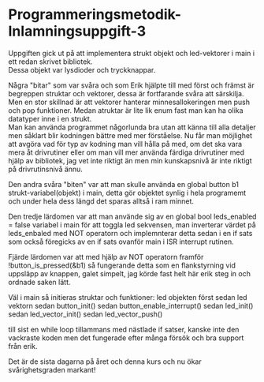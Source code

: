 # Programmeringsmetodik-Inlamningsuppgift-3

Uppgiften gick ut på att implementera strukt objekt och led-vektorer i main i ett redan skrivet bibliotek.  
Dessa objekt var lysdioder och tryckknappar. 

Några "bitar" som var svåra och som Erik hjälpte till med först och främst är begreppen struktar och vektorer, dessa är fortfarande svåra att särskilja.
Men en stor skillnad är att vektorer hanterar minnesallokeringen men push och pop funktioner. Medan atruktar är lite lik 
enum fast man kan ha olika datatyper inne i en strukt.   
Man kan använda programmet någorlunda bra utan att känna till alla detaljer men såklart blir kodningen bättre med mer förståelse.
Nu får man möjlighet att avgöra vad för typ av kodning man vill hålla på med, om det ska vara mera åt drivrutiner eller om man vill mer använda 
färdiga drivrutiner med hjälp av bibliotek, jag vet inte riktigt än men min kunskapsnivå är inte riktigt på drivrutinsnivå ännu. 

Den andra svåra "biten" var att man skulle använda en global button b1 strukt-variabel(objekt) i main, detta gör objektet synlig i hela programemt och under
hela dess längd det sparas alltså i ram minnet.

Den tredje lärdomen var att man använde sig av en global bool leds_enabled = false variabel i main för att toggla led sekvensen, man inverterar värdet 
på leds_enbaled med NOT operatorn och implemnterar detta sedan i en if sats som också föregicks av en if sats ovanför main i ISR interrupt rutinen.

Fjärde lärdomen var att med hjälp av NOT operatorn framför !button_is_pressed(&b1) så fungerande detta som en flankstyrning vid uppsläpp av knappen, 
galet simpelt, jag körde fast helt här erik steg in och ordnade saken lätt. 

Väl i main så initieras struktar och funktioner: 
led objekten först
sedan led vektorn
sedan button_init()
sedan button_enable_interrupt()
sedan led_init()
sedan led_vector_init()
sedan led_vector_push()

till sist en while loop tillammans med nästlade
if satser, kanske inte den vackraste koden men det 
fungerade efter många försök och bra support från erik.

Det är de sista dagarna på året och denna kurs och nu 
ökar svårighetsgraden markant!
